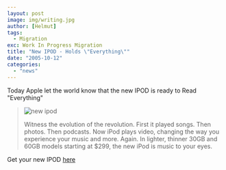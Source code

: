 ```yaml
---
layout: post
image: img/writing.jpg
author: [Helmut]
tags:
  - Migration
exc: Work In Progress Migration
title: "New IPOD - Holds \"Everything\""
date: "2005-10-12"
categories: 
  - "news"
---
```


Today Apple let the world know that the new IPOD is ready to Read "Everything"

> ![new ipod](images/indexanimationfpo.gif "NewIpod")
> 
> Witness the evolution of the revolution. First it played songs. Then photos. Then podcasts. Now iPod plays video, changing the way you experience your music and more. Again. In lighter, thinner 30GB and 60GB models starting at $299, the new iPod is music to your eyes.

Get your new IPOD [here](http://www.apple.com/ipod/ipod.html "NewIpod")
